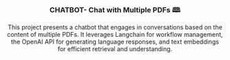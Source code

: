 <h3 align="center">CHATBOT- Chat with Multiple PDFs 🕮 </h3>
<p align="center">This project presents a chatbot that engages in conversations based on the content of multiple PDFs. It leverages Langchain for workflow management, the OpenAI API for generating language responses, and text embeddings for efficient retrieval and understanding.</p>
